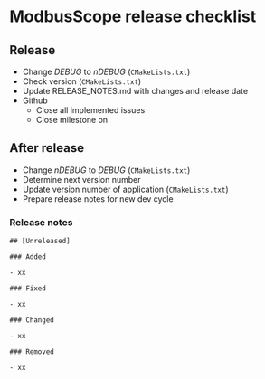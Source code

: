 # ModbusScope release checklist

## Release

* Change *DEBUG* to *nDEBUG* (`CMakeLists.txt`)
* Check version (`CMakeLists.txt`)
* Update RELEASE_NOTES.md with changes and release date
* Github
  * Close all implemented issues
  * Close milestone on

## After release

* Change *nDEBUG* to *DEBUG* (`CMakeLists.txt`)
* Determine next version number
* Update version number of application (`CMakeLists.txt`)
* Prepare release notes for new dev cycle

### Release notes

```
## [Unreleased]

### Added 

- xx

### Fixed

- xx

### Changed

- xx

### Removed

- xx
```
